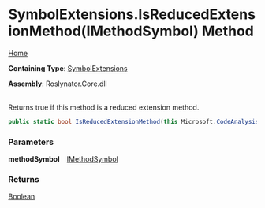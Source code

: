 # SymbolExtensions\.IsReducedExtensionMethod\(IMethodSymbol\) Method

[Home](../../../README.md)

**Containing Type**: [SymbolExtensions](../README.md)

**Assembly**: Roslynator\.Core\.dll

\
Returns true if this method is a reduced extension method\.

```csharp
public static bool IsReducedExtensionMethod(this Microsoft.CodeAnalysis.IMethodSymbol methodSymbol)
```

### Parameters

**methodSymbol** &ensp; [IMethodSymbol](https://docs.microsoft.com/en-us/dotnet/api/microsoft.codeanalysis.imethodsymbol)

### Returns

[Boolean](https://docs.microsoft.com/en-us/dotnet/api/system.boolean)

